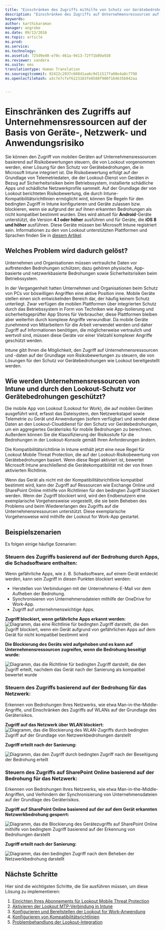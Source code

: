 ```yaml
---
title: "Einschränken des Zugriffs mithilfe von Schutz vor Gerätebedrohungen | Microsoft Intune"
description: "Einschränken des Zugriffs auf Unternehmensressourcen auf der Basis von Geräte-, Netzwerk- und Anwendungsrisiko."
keywords: 
author: karthikaraman
manager: angrobe
ms.date: 09/13/2016
ms.topic: article
ms.prod: 
ms.service: 
ms.technology: 
ms.assetid: 725d9e40-e70c-461a-9413-72ff1b89a938
ms.reviewer: sandera
ms.suite: ems
translationtype: Human Translation
ms.sourcegitcommit: 92422c2937c608d1aa6c9d11517fa08e4a8c7798
ms.openlocfilehash: a3c7e7cfef6223103fe0588f900f164635b042aa


---
```


# Einschränken des Zugriffs auf Unternehmensressourcen auf der Basis von Geräte-, Netzwerk- und Anwendungsrisiko
Sie können den Zugriff von mobilen Geräten auf Unternehmensressourcen basierend auf Risikobewertungen steuern, die von Lookout vorgenommen werden, einer Lösung für den Schutz vor Gerätebedrohungen, die in Microsoft Intune integriert ist. Die Risikobewertung erfolgt auf der Grundlage von Telemetriedaten, die der Lookout-Dienst von Geräten in Bezug auf Sicherheitsrisiken beim Betriebssystem, installierte schädliche Apps und schädliche Netzwerkprofile sammelt. Auf der Grundlage der von Lookout berichteten Risikobewertung, die durch Intune-Kompatibilitätsrichtlinien ermöglicht wird, können Sie Regeln für den bedingten Zugriff in Intune konfigurieren und Geräte zulassen bzw. blockieren, wenn sie aufgrund der auf ihnen erkannten Bedrohungen als nicht kompatibel bestimmt wurden.  Dies wird aktuell für **Android**-Geräte unterstützt, die Version **4.1 oder höher** ausführen und für Geräte, die **iOS 8 und höher** ausführen. Diese Geräte müssen bei Microsoft Intune registriert sein.  Informationen zu den von Lookout unterstützten Plattformen und Sprachen finden Sie in [diesem Artikel](https://personal.support.lookout.com/hc/en-us/articles/114094140253).
## Welches Problem wird dadurch gelöst?
Unternehmen und Organisationen müssen vertrauliche Daten vor auftretenden Bedrohungen schützen; dazu gehören physische, App-basierte und netzwerkbasierte Bedrohungen sowie Sicherheitsrisiken beim Betriebssystem.

In der Vergangenheit hatten Unternehmen und Organisationen beim Schutz von PCs vor böswilligen Angriffen eine aktive Position inne. Mobile Geräte stellen einen sich entwickelnden Bereich dar, der häufig keinem Schutz unterliegt. Zwar verfügen die mobilen Plattformen über integrierten Schutz durch das Betriebssystem in Form von Techniken wie App-Isolierung und sicherheitsgeprüfter App Stores für Verbraucher, diese Plattformen bleiben aber weiterhin durch komplexe Angriffe verwundbar. Da mobile Geräte zunehmend von Mitarbeitern für die Arbeit verwendet werden und daher Zugriff auf Informationen benötigen, die möglicherweise vertraulich und wertvoll sind, müssen diese Geräte vor einer Vielzahl komplexer Angriffe geschützt werden.

Intune gibt Ihnen die Möglichkeit, den Zugriff auf Unternehmensressourcen und -daten auf der Grundlage von Risikobewertungen zu steuern, die von Lösungen für den Schutz vor Gerätebedrohungen wie Lookout bereitgestellt werden.

## Wie werden Unternehmensressourcen von Intune und durch den Lookout-Schutz vor Gerätebedrohungen geschützt?
Die mobile App von Lookout (Lookout for Work), die auf mobilen Geräten ausgeführt wird, erfasst das Dateisystem, den Netzwerkstapel sowie Telemetrie zu Gerät und Anwendungen (sofern verfügbar) und sendet diese Daten an den Lookout-Clouddienst für den Schutz vor Gerätebedrohungen, um ein aggregiertes Geräterisiko für mobile Bedrohungen zu berechnen. Außerdem können Sie die Klassifizierung der Risikostufe für die Bedrohungen in der Lookout-Konsole gemäß Ihren Anforderungen ändern.  

Die Kompatibilitätsrichtlinie in Intune enthält jetzt eine neue Regel für Lookout Mobile Threat Protection, die auf der Lookout-Risikobewertung von Gerätebedrohungen basiert. Wenn diese Regel aktiviert ist, bewertet Microsoft Intune anschließend die Gerätekompatibilität mit der von Ihnen aktivierten Richtlinie.

Wenn das Gerät als nicht mit der Kompatibilitätsrichtlinie kompatibel bestimmt wird, kann der Zugriff auf Ressourcen wie Exchange Online und SharePoint Online mithilfe von Richtlinien für den bedingten Zugriff blockiert werden. Wenn der Zugriff blockiert wird, wird den Endbenutzern eine exemplarische Vorgehensweise vorgestellt, die sie beim Beheben des Problems und beim Wiedererlangen des Zugriffs auf die Unternehmensressourcen unterstützt. Diese exemplarische Vorgehensweise wird mithilfe der Lookout for Work-App gestartet.

## Beispielszenarien
Es folgen einige häufige Szenarien:
### Steuern des Zugriffs basierend auf der Bedrohung durch Apps, die Schadsoftware enthalten:
Wenn gefährliche Apps, wie z. B. Schadsoftware, auf einem Gerät entdeckt werden, kann sein Zugriff in diesen Punkten blockiert werden:
* Herstellen von Verbindungen mit der Unternehmens-E-Mail vor dem Aufheben der Bedrohung.
* Synchronisieren von Unternehmensdateien mithilfe der OneDrive for Work-App.
* Zugriff auf unternehmenswichtige Apps.

**Zugriff blockiert, wenn gefährliche Apps erkannt werden:**
![Diagramm, das eine Richtlinie für bedingten Zugriff darstellt, die den Zugriff blockiert, wenn ein Gerät aufgrund von gefährlichen Apps auf dem Gerät für nicht kompatibel bestimmt wird](../media/mtp/malicious-apps-blocked.png)

**Die Blockierung des Geräts wird aufgehoben und es kann auf Unternehmensressourcen zugreifen, wenn die Bedrohung beseitigt wurde:**

![Diagramm, das die Richtlinie für bedingten Zugriff darstellt, die den Zugriff erteilt, nachdem das Gerät nach der Sanierung als kompatibel bewertet wurde](../media/mtp/malicious-apps-unblocked.png)
### Steuern des Zugriffs basierend auf der Bedrohung für das Netzwerk:
Erkennen von Bedrohungen Ihres Netzwerks, wie etwa Man-in-the-Middle-Angriffe, und Einschränken des Zugriffs auf WLANs auf der Grundlage des Geräterisikos.

**Zugriff auf das Netzwerk über WLAN blockiert:**
![Diagramm, das die Blockierung des WLAN-Zugriffs durch bedingten Zugriff auf der Grundlage von Netzwerkbedrohungen darstellt](../media/mtp/network-wifi-blocked.png)

**Zugriff erteilt nach der Sanierung:**

![Diagramm, das den Zugriff durch bedingten Zugriff nach der Beseitigung der Bedrohung erteilt](../media/mtp/network-wifi-unblocked.png)
### Steuern des Zugriffs auf SharePoint Online basierend auf der Bedrohung für das Netzwerk:

Erkennen von Bedrohungen Ihres Netzwerks, wie etwa Man-in-the-Middle-Angriffen, und Verhindern der Synchronisierung von Unternehmensdateien auf der Grundlage des Geräterisikos.

**Zugriff auf SharePoint Online basierend auf der auf dem Gerät erkannten Netzwerkbedrohung gesperrt:**

![Diagramm, das die Blockierung des Gerätezugriffs auf SharePoint Online mithilfe von bedingtem Zugriff basierend auf der Erkennung von Bedrohungen darstellt](../media/mtp/network-spo-blocked.png)


**Zugriff erteilt nach der Sanierung:**

![Diagramm, das den bedingten Zugriff nach dem Beheben der Netzwerkbedrohung darstellt](../media/mtp/network-spo-unblocked.png)

## Nächste Schritte
Hier sind die wichtigsten Schritte, die Sie ausführen müssen, um diese Lösung zu implementieren:
1.  [Einrichten Ihres Abonnements für Lookout Mobile Threat Protection](set-up-your-subscription-with-lookout-mtp.md)
2.  [Aktivieren der Lookout MTP-Verbindung in Intune](enable-lookout-mtp-connection-in-intune.md)
3.  [Konfigurieren und Bereitstellen der Lookout for Work-Anwendung](configure-and-deploy-lookout-for-work-apps.md)
4.  [Konfigurieren von Kompatibilitätsrichtlinien](enable-device-threat-protection-rule-in-compliance-policy.md)
5.  [Problembehandlung der Lookout-Integration](http://docs.microsoft.com/en-us/intune/troubleshoot/troubleshooting-lookout-integration)



<!--HONumber=Oct16_HO2-->


